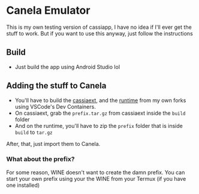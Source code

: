 # Canela Emulator

This is my own testing version of cassiapp, I have no idea if I'll ever get the stuff to work. But if you want to use this anyway, just follow the instructions

## Build

* Just build the app using Android Studio lol

## Adding the stuff to Canela
* You'll have to build the [cassiaext](https://github.com/MixedVictor/cassiaext), and the [runtime](https://github.com/MixedVictor/cassiaruntime) from my own forks using VSCode's Dev Containers.
* On cassiaext, grab the `prefix.tar.gz` from cassiaext inside the `build` folder
* And on the runtime, you'll have to zip the `prefix` folder that is inside `build` to `tar.gz`

After, that, just import them to Canela.

### What about the prefix?

For some reason, WINE doesn't want to create the damn prefix.
You can start your own prefix using your the WINE from your Termux (if you have one installed)
